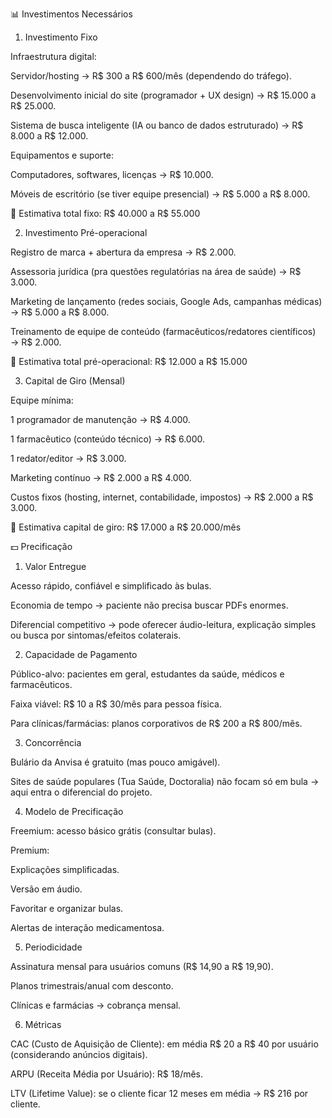 📊 Investimentos Necessários
1. Investimento Fixo

Infraestrutura digital:

Servidor/hosting → R$ 300 a R$ 600/mês (dependendo do tráfego).

Desenvolvimento inicial do site (programador + UX design) → R$ 15.000 a R$ 25.000.

Sistema de busca inteligente (IA ou banco de dados estruturado) → R$ 8.000 a R$ 12.000.

Equipamentos e suporte:

Computadores, softwares, licenças → R$ 10.000.

Móveis de escritório (se tiver equipe presencial) → R$ 5.000 a R$ 8.000.

📌 Estimativa total fixo: R$ 40.000 a R$ 55.000

2. Investimento Pré-operacional

Registro de marca + abertura da empresa → R$ 2.000.

Assessoria jurídica (pra questões regulatórias na área de saúde) → R$ 3.000.

Marketing de lançamento (redes sociais, Google Ads, campanhas médicas) → R$ 5.000 a R$ 8.000.

Treinamento de equipe de conteúdo (farmacêuticos/redatores científicos) → R$ 2.000.

📌 Estimativa total pré-operacional: R$ 12.000 a R$ 15.000

3. Capital de Giro (Mensal)

Equipe mínima:

1 programador de manutenção → R$ 4.000.

1 farmacêutico (conteúdo técnico) → R$ 6.000.

1 redator/editor → R$ 3.000.

Marketing contínuo → R$ 2.000 a R$ 4.000.

Custos fixos (hosting, internet, contabilidade, impostos) → R$ 2.000 a R$ 3.000.

📌 Estimativa capital de giro: R$ 17.000 a R$ 20.000/mês

💵 Precificação
1. Valor Entregue

Acesso rápido, confiável e simplificado às bulas.

Economia de tempo → paciente não precisa buscar PDFs enormes.

Diferencial competitivo → pode oferecer áudio-leitura, explicação simples ou busca por sintomas/efeitos colaterais.

2. Capacidade de Pagamento

Público-alvo: pacientes em geral, estudantes da saúde, médicos e farmacêuticos.

Faixa viável: R$ 10 a R$ 30/mês para pessoa física.

Para clínicas/farmácias: planos corporativos de R$ 200 a R$ 800/mês.

3. Concorrência

Bulário da Anvisa é gratuito (mas pouco amigável).

Sites de saúde populares (Tua Saúde, Doctoralia) não focam só em bula → aqui entra o diferencial do projeto.

4. Modelo de Precificação

Freemium: acesso básico grátis (consultar bulas).

Premium:

Explicações simplificadas.

Versão em áudio.

Favoritar e organizar bulas.

Alertas de interação medicamentosa.

5. Periodicidade

Assinatura mensal para usuários comuns (R$ 14,90 a R$ 19,90).

Planos trimestrais/anual com desconto.

Clínicas e farmácias → cobrança mensal.

6. Métricas

CAC (Custo de Aquisição de Cliente): em média R$ 20 a R$ 40 por usuário (considerando anúncios digitais).

ARPU (Receita Média por Usuário): R$ 18/mês.

LTV (Lifetime Value): se o cliente ficar 12 meses em média → R$ 216 por cliente.
